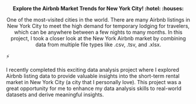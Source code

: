 <p align="center"> <b>
Explore the Airbnb Market Trends for New York City! :hotel: :houses:
</b></p>

<p align="center">
One of the most-visited cities in the world. There are many Airbnb listings in New York City to meet the high demand for temporary lodging for travelers, which can be anywhere between a few nights to many months. In this project, I took a closer look at the New York Airbnb market by combining data from multiple file types like .csv, .tsv, and .xlsx.

⚡

I recently completed this exciting data analysis project where I explored Airbnb listing data to provide valuable insights into the short-term rental market in New York City (a city that I personally love).
This project was a great opportunity for me to enhance my data analysis skills to real-world datasets and derive meaningful insights. 
</p>
